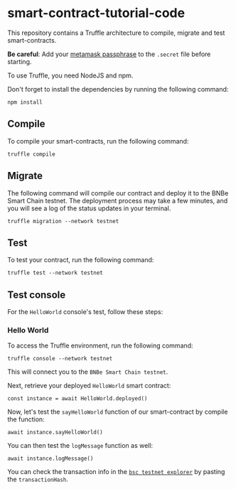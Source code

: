 # smart-contract-tutorial-code

This repository contains a Truffle architecture to compile, migrate and test smart-contracts.

**Be careful**: Add your [metamask passphrase](https://metamask.zendesk.com/hc/en-us/articles/360015290032-How-to-reveal-your-Secret-Recovery-Phrase) to the `.secret` file before starting.

To use Truffle, you need NodeJS and npm.

Don't forget to install the dependencies by running the following command:
```
npm install
```

## Compile

To compile your smart-contracts, run the following command:
```
truffle compile
```

## Migrate

The following command will compile our contract and deploy it to the BNBe Smart Chain testnet. The deployment process may take a few minutes, and you will see a log of the status updates in your terminal.
```
truffle migration --network testnet
```

## Test

To test your contract, run the following command:
```
truffle test --network testnet
```

## Test console

For the `HelloWorld` console's test, follow these steps:

### Hello World

To access the Truffle environment, run the following command:
```
truffle console --network testnet
```
This will connect you to the `BNBe Smart Chain testnet`.

Next, retrieve your deployed `HelloWorld` smart contract:
```
const instance = await HelloWorld.deployed()
```

Now, let's test the `sayHelloWorld` function of our smart-contract by compile the function:
```
await instance.sayHelloWorld()
```

You can then test the `logMessage` function as well:
```
await instance.logMessage()
```

You can check the transaction info in the [`bsc testnet explorer`](https://testnet.bscscan.com/) by pasting the `transactionHash`.